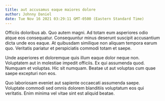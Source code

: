 ```yaml
---
title: aut accusamus eaque maiores dolore
author: Johnny Daniel
date: Tue Nov 16 2021 03:29:11 GMT-0500 (Eastern Standard Time)
---
```

Officiis doloribus ab. Quo autem magni. Ad totam eum asperiores odio atque eos consequatur. Consequuntur minus deserunt suscipit accusantium dicta unde eos eaque. At quibusdam similique non aliquam tempora earum quo. Veritatis pariatur et perspiciatis commodi totam et saepe.

 Unde asperiores et doloremque quis illum eaque dolor neque non. Voluptatem aut in molestiae impedit officiis. Ex qui assumenda quod. Numquam et voluptas. Hic sit numquam. Beatae ut aut voluptas cum quae saepe excepturi non eos.

 Quo laboriosam eveniet aut sapiente occaecati assumenda saepe. Voluptate commodi sed omnis dolorem blanditiis voluptatum eos qui veritatis. Enim minima vel vitae sint est aliquid beatae.